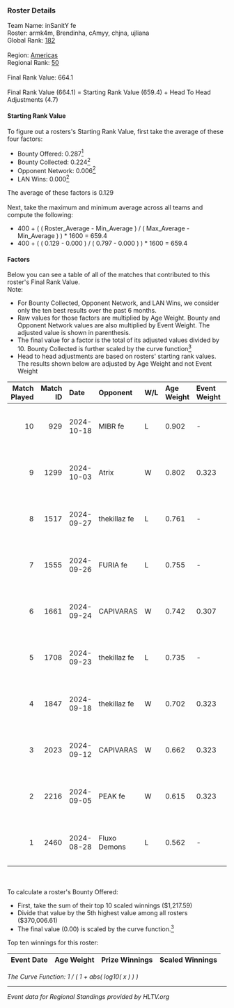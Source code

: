 ### Roster Details<br />
Team Name: inSanitY fe<br />
Roster: armk4m, Brendinha, cAmyy, chjna, ujliana<br />
Global Rank: [182](../../standings_global_2024_12_02.md)<br />
<br />
Region: [Americas]( ../../standings_americas_2024_12_02.md)<br />
Regional Rank: [50]( ../../standings_americas_2024_12_02.md)<br />
<br />
Final Rank Value:  664.1<br />
<br />
Final Rank Value (664.1) = Starting Rank Value (659.4) + Head To Head Adjustments (4.7)<br />

#### Starting Rank Value<br />
To figure out a rosters's Starting Rank Value, first take the average of these four factors:<br />
- Bounty Offered: 0.287[<sup>1</sup>](#table2)
- Bounty Collected: 0.224[<sup>2</sup>](#table1)
- Opponent Network: 0.006[<sup>2</sup>](#table1)
- LAN Wins: 0.000[<sup>2</sup>](#table1)

The average of these factors is 0.129<br />
<br />
Next, take the maximum and minimum average across all teams and compute the following:<br />
- 400 + ( ( Roster_Average - Min_Average ) / ( Max_Average - Min_Average ) ) * 1600 = 659.4
- 400 + ( ( 0.129 - 0.000 ) / ( 0.797 - 0.000 ) ) * 1600 = 659.4


#### Factors<br />
Below you can see a table of all of the matches that contributed to this roster's Final Rank Value.<br />
Note:<br />

- For Bounty Collected, Opponent Network, and LAN Wins, we consider only the ten best results over the past 6 months.
- Raw values for those factors are multiplied by Age Weight. Bounty and Opponent Network values are also multiplied by Event Weight. The adjusted value is shown in parenthesis.
- The final value for a factor is the total of its adjusted values divided by 10. Bounty Collected is further scaled by the curve function[<sup>3</sup>](#curveFunction)
- Head to head adjustments are based on rosters' starting rank values. The results shown below are adjusted by Age Weight and not Event Weight
<span id="table1"></span><br />


| Match Played | Match ID | Date       | Opponent     | W/L | Age Weight | Event Weight | Bounty Collected | Opponent Network | LAN Wins  | H2H Adj. | Roster                                   |
| -: | -: | :- | :- | :- | :- | :- | :- | :- | :- | -: | :- |
|           10 |      929 | 2024-10-18 | MIBR fe      | L   | 0.902      | -            | -                | -                | -         |   -11.70 | armk4m, Brendinha, cAmyy, chjna, ujliana |
|            9 |     1299 | 2024-10-03 | Atrix        | W   | 0.802      | 0.323        | 0.004 (0.001)    | 0.136 (0.035)    | 0 (0.000) |    13.35 | armk4m, Brendinha, cAmyy, chjna, ujliana |
|            8 |     1517 | 2024-09-27 | thekillaz fe | L   | 0.761      | -            | -                | -                | -         |   -12.46 | armk4m, Brendinha, cAmyy, chjna, ujliana |
|            7 |     1555 | 2024-09-26 | FURIA fe     | L   | 0.755      | -            | -                | -                | -         |    -0.80 | armk4m, Brendinha, cAmyy, chjna, ujliana |
|            6 |     1661 | 2024-09-24 | CAPIVARAS    | W   | 0.742      | 0.307        | 0.003 (0.001)    | 0.000 (0.000)    | 0 (0.000) |     6.95 | armk4m, Brendinha, cAmyy, chjna, ujliana |
|            5 |     1708 | 2024-09-23 | thekillaz fe | L   | 0.735      | -            | -                | -                | -         |   -12.29 | armk4m, Brendinha, cAmyy, chjna, ujliana |
|            4 |     1847 | 2024-09-18 | thekillaz fe | W   | 0.702      | 0.323        | 0.003 (0.001)    | 0.085 (0.019)    | 0 (0.000) |    10.51 | armk4m, Brendinha, cAmyy, chjna, ujliana |
|            3 |     2023 | 2024-09-12 | CAPIVARAS    | W   | 0.662      | 0.323        | 0.003 (0.001)    | 0.000 (0.000)    | 0 (0.000) |     6.67 | armk4m, Brendinha, cAmyy, chjna, ujliana |
|            2 |     2216 | 2024-09-05 | PEAK fe      | W   | 0.615      | 0.323        | 0.003 (0.001)    | 0.034 (0.007)    | 0 (0.000) |     8.86 | armk4m, Brendinha, cAmyy, chjna, ujliana |
|            1 |     2460 | 2024-08-28 | Fluxo Demons | L   | 0.562      | -            | -                | -                | -         |    -4.43 | armk4m, Brendinha, cAmyy, chjna, ujliana |

<br />
<span id="table2"></span><br />
To calculate a roster's Bounty Offered:<br />

- First, take the sum of their top 10 scaled winnings ($1,217.59)
- Divide that value by the 5th highest value among all rosters ($370,006.61)
- The final value (0.00) is scaled by the curve function.[<sup>3</sup>](#curveFunction)

Top ten winnings for this roster:<br />

| Event Date | Age Weight | Prize Winnings | Scaled Winnings |
| :- | -: | :- | :- |


<span id="curveFunction"></span>_The Curve Function: 1 / ( 1 + abs( log10( x ) ) )_<br />

---
_Event data for Regional Standings provided by HLTV.org_<br />
